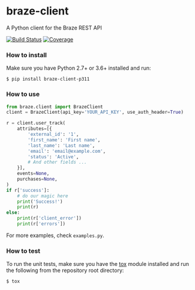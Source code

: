 # braze-client
A Python client for the Braze REST API

[![Build Status](https://travis-ci.com/kpeutcr8/braze-client.svg?branch=master)](https://travis-ci.com/dtatarkin/braze-client)
[![Coverage](https://codecov.io/gh/kpeutcr8/braze-client/branch/master/graph/badge.svg)](https://codecov.io/gh/dtatarkin/braze-client)

### How to install

Make sure you have Python 2.7+ or 3.6+ installed and run:

```
$ pip install braze-client-p311
```

### How to use

```python
from braze.client import BrazeClient
client = BrazeClient(api_key='YOUR_API_KEY', use_auth_header=True)

r = client.user_track(
    attributes=[{
        'external_id': '1',
        'first_name': 'First name',
        'last_name': 'Last name',
        'email': 'email@example.com',
        'status': 'Active',
        # And other fields ...
    }],
    events=None,
    purchases=None,
)
if r['success']:
    # do our magic here
    print('Success!')
    print(r)
else:
    print(r['client_error'])
    print(r['errors'])

```
For more examples, check `examples.py`.

### How to test

To run the unit tests, make sure you have the [tox](https://tox.readthedocs.io/en/latest/) module installed 
and run the following from the repository root directory:

`$ tox`
